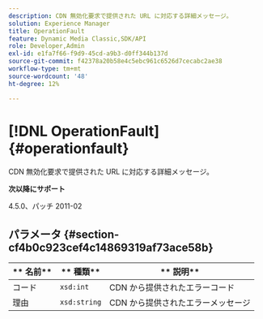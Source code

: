 ```yaml
---
description: CDN 無効化要求で提供された URL に対応する詳細メッセージ。
solution: Experience Manager
title: OperationFault
feature: Dynamic Media Classic,SDK/API
role: Developer,Admin
exl-id: e1fa7f66-f9d9-45cd-a9b3-d0ff344b137d
source-git-commit: f42378a20b58e4c5ebc961c6526d7cecabc2ae38
workflow-type: tm+mt
source-wordcount: '48'
ht-degree: 12%

---
```


# [!DNL OperationFault]{#operationfault}

CDN 無効化要求で提供された URL に対応する詳細メッセージ。

**次以降にサポート**

4.5.0、パッチ 2011-02

## パラメータ {#section-cf4b0c923cef4c14869319af73ace58b}

| ** 名前** | ** 種類** | ** 説明** |
|---|---|---|
| コード | `xsd:int` | CDN から提供されたエラーコード |
| 理由 | `xsd:string` | CDN から提供されたエラーメッセージ |
